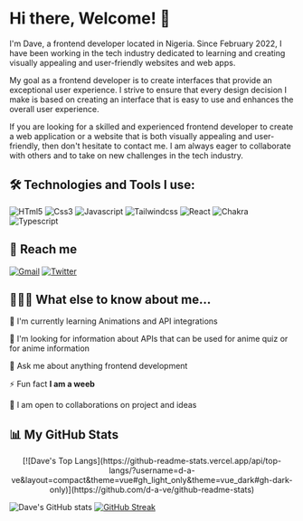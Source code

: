 
# Hi there, Welcome! 👋


I'm Dave, a frontend developer located in Nigeria. Since February 2022, I have been working in the tech industry dedicated to learning and creating visually appealing and user-friendly websites and web apps.

My goal as a frontend developer is to create interfaces that provide an exceptional user experience. I strive to ensure that every design decision I make is based on creating an interface that is easy to use and enhances the overall user experience.

If you are looking for a skilled and experienced frontend developer to create a web application or a website that is both visually appealing and user-friendly, then don't hesitate to contact me. I am always eager to collaborate with others and to take on new challenges in the tech industry.



## 🛠️ Technologies and Tools I use: 

![HTml5](https://img.shields.io/badge/HTML5-E34F26?style=for-the-badge&logo=html5&logoColor=white)
![Css3](https://img.shields.io/badge/CSS3-1572B6?style=for-the-badge&logo=css3&logoColor=white)
![Javascript](https://img.shields.io/badge/JavaScript-323330?style=for-the-badge&logo=javascript&logoColor=F7DF1E)
![Tailwindcss](https://img.shields.io/badge/Tailwind_CSS-38B2AC?style=for-the-badge&logo=tailwind-css&logoColor=white)
![React](https://img.shields.io/badge/React-20232A?style=for-the-badge&logo=react&logoColor=61DAFB)
![Chakra](https://img.shields.io/badge/chakra-38B2AC?style=for-the-badge&logo=chakra-Ui&logoColor=white)
![Typescript](https://img.shields.io/badge/Typescript-323330?style=for-the-badge&logo=typescript&logoColor=0081CB)



## 🤙 Reach me

[![Gmail](https://img.shields.io/badge/davearonmwan@gmail.com-EA4335?style=for-the-badge&logo=gmail&logoColor=white)](mailto:davearonmwan@gmail.com)
[![Twitter](https://img.shields.io/badge/twitter-1DA1F2?style=for-the-badge&logo=twitter&logoColor=white)](https://twitter.com/kvng__dave)



## 👨🏻‍💻 What else to know about me...

🧠 I'm currently learning Animations and API integrations

🤔 I'm looking for information about APIs that can be used for anime quiz or for anime information

💬 Ask me about anything frontend development

⚡️ Fun fact **I am a weeb**

🤝 I am open to collaborations on project and ideas



## 📊 My GitHub Stats
<p align="center">[![Dave's Top Langs](https://github-readme-stats.vercel.app/api/top-langs/?username=d-a-ve&layout=compact&theme=vue#gh_light_only&theme=vue_dark#gh-dark-only)](https://github.com/d-a-ve/github-readme-stats)

![Dave's GitHub stats](https://github-readme-stats.vercel.app/api?username=d-a-ve&show_icons=true&theme=vue#gh_light_only&theme=vue_dark#gh-dark-only)             [![GitHub Streak](https://github-readme-streak-stats.herokuapp.com?user=d-a-ve&theme=vue#gh_light_only&theme=vue_dark#gh-dark-only)](https://git.io/streak-stats)
</p>
